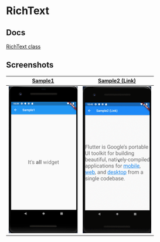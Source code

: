 # RichText

## Docs

[RichText class](https://api.flutter.dev/flutter/widgets/RichText-class.html)

## Screenshots

|[Sample1](lib/pages/sample1.dart)|[Sample2 (Link)](lib/pages/sample2.dart)|
|:-:|:-:|
|<img src="./screenshots/Sample1.png" height="400" alt="Screenshot"/>|<img src="./screenshots/gif/Sample2.gif" height="400" alt="Screenshot"/>|
